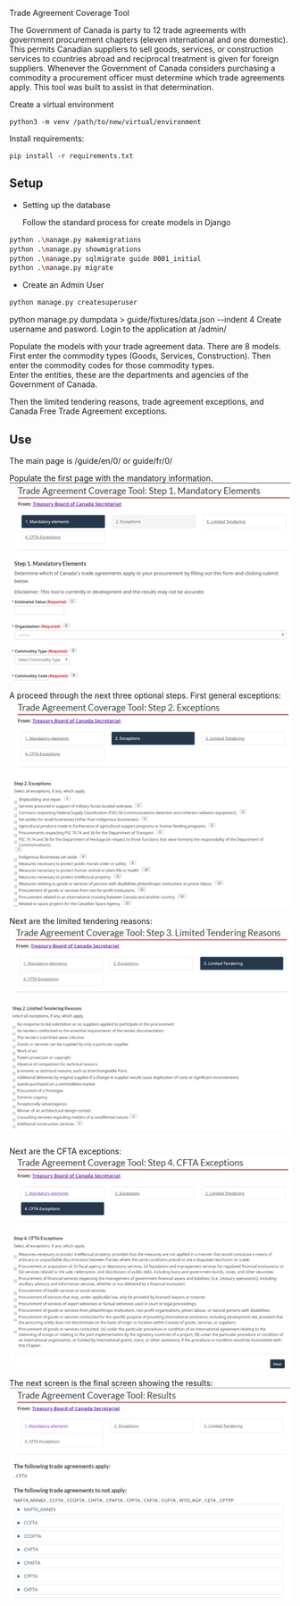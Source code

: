 Trade Agreement Coverage Tool

The Government of Canada is party to 12 trade agreements with government procurement chapters (eleven international and one domestic).  This permits Canadian suppliers to sell goods, services, or construction services to countries abroad and reciprocal treatment is given for foreign suppliers.  Whenever the Government of Canada considers purchasing a commodity a procurement officer must determine which trade agreements apply.  This tool was built to assist in that determination.  

Create a virtual environment
```
python3 -m venv /path/to/new/virtual/environment
```
Install requirements:
```
pip install -r requirements.txt
```
## Setup ##

+ Setting up the database

  Follow the standard process for create models in Django 
```bash
python .\manage.py makemigrations
python .\manage.py showmigrations
python .\manage.py sqlmigrate guide 0001_initial
python .\manage.py migrate
```

+ Create an Admin User

```bash
python manage.py createsuperuser
```

python manage.py dumpdata > guide/fixtures/data.json --indent 4
Create username and pasword.
Login to the application at /admin/

Populate the models with your trade agreement data.  There are 8 models.  
First enter the commodity types (Goods, Services, Construction).  Then enter the commodity codes for those commodity types.  
Enter the entities, these are the departments and agencies of the Government of Canada.

Then the limited tendering reasons, trade agreement exceptions, and Canada Free Trade Agreement exceptions.


## Use ##
The main page is /guide/en/0/ or guide/fr/0/

Populate the first page with the mandatory information.  
![mandatory_elements](https://github.com/liverms/tag_gac/blob/master/screenshots/me.PNG)

A proceed through the next three optional steps.
First general exceptions:
![exceptions](https://github.com/liverms/tag_gac/blob/master/screenshots/ex.PNG)

Next are the limited tendering reasons:
![limited_tendering](https://github.com/liverms/tag_gac/blob/master/screenshots/lt.PNG)

Next are the CFTA exceptions:
![cfta_exceptions](https://github.com/liverms/tag_gac/blob/master/screenshots/ce.PNG)

The next screen is the final screen showing the results:
![done](https://github.com/liverms/tag_gac/blob/master/screenshots/done.PNG)

